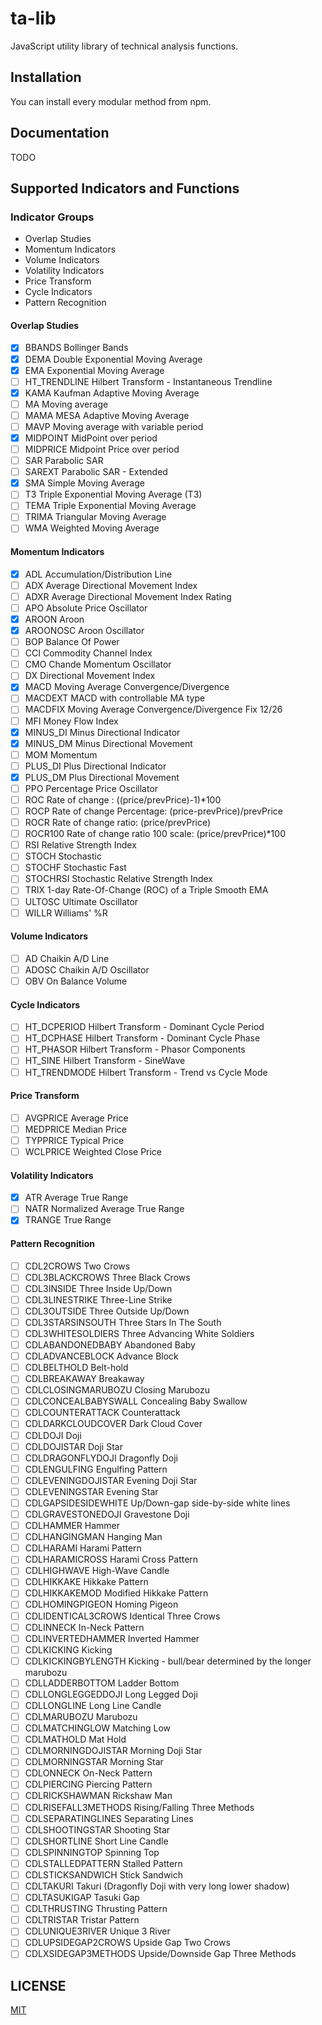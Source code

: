 # ta-lib
JavaScript utility library of technical analysis functions.

## Installation

You can install every modular method from npm.

## Documentation

TODO

## Supported Indicators and Functions

### Indicator Groups

* Overlap Studies
* Momentum Indicators
* Volume Indicators
* Volatility Indicators
* Price Transform
* Cycle Indicators
* Pattern Recognition

#### Overlap Studies

- [x] BBANDS               Bollinger Bands
- [x] DEMA                 Double Exponential Moving Average
- [x] EMA                  Exponential Moving Average
- [ ] HT_TRENDLINE         Hilbert Transform - Instantaneous Trendline
- [x] KAMA                 Kaufman Adaptive Moving Average
- [ ] MA                   Moving average
- [ ] MAMA                 MESA Adaptive Moving Average
- [ ] MAVP                 Moving average with variable period
- [x] MIDPOINT             MidPoint over period
- [ ] MIDPRICE             Midpoint Price over period
- [ ] SAR                  Parabolic SAR
- [ ] SAREXT               Parabolic SAR - Extended
- [x] SMA                  Simple Moving Average
- [ ] T3                   Triple Exponential Moving Average (T3)
- [ ] TEMA                 Triple Exponential Moving Average
- [ ] TRIMA                Triangular Moving Average
- [ ] WMA                  Weighted Moving Average

#### Momentum Indicators

- [x] ADL                  Accumulation/Distribution Line
- [ ] ADX                  Average Directional Movement Index
- [ ] ADXR                 Average Directional Movement Index Rating
- [ ] APO                  Absolute Price Oscillator
- [x] AROON                Aroon
- [x] AROONOSC             Aroon Oscillator
- [ ] BOP                  Balance Of Power
- [ ] CCI                  Commodity Channel Index
- [ ] CMO                  Chande Momentum Oscillator
- [ ] DX                   Directional Movement Index
- [x] MACD                 Moving Average Convergence/Divergence
- [ ] MACDEXT              MACD with controllable MA type
- [ ] MACDFIX              Moving Average Convergence/Divergence Fix 12/26
- [ ] MFI                  Money Flow Index
- [x] MINUS_DI             Minus Directional Indicator
- [x] MINUS_DM             Minus Directional Movement
- [ ] MOM                  Momentum
- [ ] PLUS_DI              Plus Directional Indicator
- [x] PLUS_DM              Plus Directional Movement
- [ ] PPO                  Percentage Price Oscillator
- [ ] ROC                  Rate of change : ((price/prevPrice)-1)*100
- [ ] ROCP                 Rate of change Percentage: (price-prevPrice)/prevPrice
- [ ] ROCR                 Rate of change ratio: (price/prevPrice)
- [ ] ROCR100              Rate of change ratio 100 scale: (price/prevPrice)*100
- [ ] RSI                  Relative Strength Index
- [ ] STOCH                Stochastic
- [ ] STOCHF               Stochastic Fast
- [ ] STOCHRSI             Stochastic Relative Strength Index
- [ ] TRIX                 1-day Rate-Of-Change (ROC) of a Triple Smooth EMA
- [ ] ULTOSC               Ultimate Oscillator
- [ ] WILLR                Williams' %R

#### Volume Indicators

- [ ] AD                   Chaikin A/D Line
- [ ] ADOSC                Chaikin A/D Oscillator
- [ ] OBV                  On Balance Volume

#### Cycle Indicators

- [ ] HT_DCPERIOD          Hilbert Transform - Dominant Cycle Period
- [ ] HT_DCPHASE           Hilbert Transform - Dominant Cycle Phase
- [ ] HT_PHASOR            Hilbert Transform - Phasor Components
- [ ] HT_SINE              Hilbert Transform - SineWave
- [ ] HT_TRENDMODE         Hilbert Transform - Trend vs Cycle Mode

#### Price Transform

- [ ] AVGPRICE             Average Price
- [ ] MEDPRICE             Median Price
- [ ] TYPPRICE             Typical Price
- [ ] WCLPRICE             Weighted Close Price

#### Volatility Indicators

- [x] ATR                  Average True Range
- [ ] NATR                 Normalized Average True Range
- [x] TRANGE               True Range

#### Pattern Recognition

- [ ] CDL2CROWS            Two Crows
- [ ] CDL3BLACKCROWS       Three Black Crows
- [ ] CDL3INSIDE           Three Inside Up/Down
- [ ] CDL3LINESTRIKE       Three-Line Strike
- [ ] CDL3OUTSIDE          Three Outside Up/Down
- [ ] CDL3STARSINSOUTH     Three Stars In The South
- [ ] CDL3WHITESOLDIERS    Three Advancing White Soldiers
- [ ] CDLABANDONEDBABY     Abandoned Baby
- [ ] CDLADVANCEBLOCK      Advance Block
- [ ] CDLBELTHOLD          Belt-hold
- [ ] CDLBREAKAWAY         Breakaway
- [ ] CDLCLOSINGMARUBOZU   Closing Marubozu
- [ ] CDLCONCEALBABYSWALL  Concealing Baby Swallow
- [ ] CDLCOUNTERATTACK     Counterattack
- [ ] CDLDARKCLOUDCOVER    Dark Cloud Cover
- [ ] CDLDOJI              Doji
- [ ] CDLDOJISTAR          Doji Star
- [ ] CDLDRAGONFLYDOJI     Dragonfly Doji
- [ ] CDLENGULFING         Engulfing Pattern
- [ ] CDLEVENINGDOJISTAR   Evening Doji Star
- [ ] CDLEVENINGSTAR       Evening Star
- [ ] CDLGAPSIDESIDEWHITE  Up/Down-gap side-by-side white lines
- [ ] CDLGRAVESTONEDOJI    Gravestone Doji
- [ ] CDLHAMMER            Hammer
- [ ] CDLHANGINGMAN        Hanging Man
- [ ] CDLHARAMI            Harami Pattern
- [ ] CDLHARAMICROSS       Harami Cross Pattern
- [ ] CDLHIGHWAVE          High-Wave Candle
- [ ] CDLHIKKAKE           Hikkake Pattern
- [ ] CDLHIKKAKEMOD        Modified Hikkake Pattern
- [ ] CDLHOMINGPIGEON      Homing Pigeon
- [ ] CDLIDENTICAL3CROWS   Identical Three Crows
- [ ] CDLINNECK            In-Neck Pattern
- [ ] CDLINVERTEDHAMMER    Inverted Hammer
- [ ] CDLKICKING           Kicking
- [ ] CDLKICKINGBYLENGTH   Kicking - bull/bear determined by the longer marubozu
- [ ] CDLLADDERBOTTOM      Ladder Bottom
- [ ] CDLLONGLEGGEDDOJI    Long Legged Doji
- [ ] CDLLONGLINE          Long Line Candle
- [ ] CDLMARUBOZU          Marubozu
- [ ] CDLMATCHINGLOW       Matching Low
- [ ] CDLMATHOLD           Mat Hold
- [ ] CDLMORNINGDOJISTAR   Morning Doji Star
- [ ] CDLMORNINGSTAR       Morning Star
- [ ] CDLONNECK            On-Neck Pattern
- [ ] CDLPIERCING          Piercing Pattern
- [ ] CDLRICKSHAWMAN       Rickshaw Man
- [ ] CDLRISEFALL3METHODS  Rising/Falling Three Methods
- [ ] CDLSEPARATINGLINES   Separating Lines
- [ ] CDLSHOOTINGSTAR      Shooting Star
- [ ] CDLSHORTLINE         Short Line Candle
- [ ] CDLSPINNINGTOP       Spinning Top
- [ ] CDLSTALLEDPATTERN    Stalled Pattern
- [ ] CDLSTICKSANDWICH     Stick Sandwich
- [ ] CDLTAKURI            Takuri (Dragonfly Doji with very long lower shadow)
- [ ] CDLTASUKIGAP         Tasuki Gap
- [ ] CDLTHRUSTING         Thrusting Pattern
- [ ] CDLTRISTAR           Tristar Pattern
- [ ] CDLUNIQUE3RIVER      Unique 3 River
- [ ] CDLUPSIDEGAP2CROWS   Upside Gap Two Crows
- [ ] CDLXSIDEGAP3METHODS  Upside/Downside Gap Three Methods

## LICENSE

[MIT](./LICENSE)
